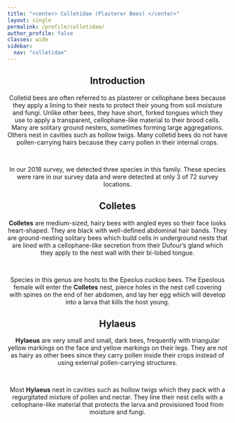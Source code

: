 ```yaml
---
title: "<center> Colletidae (Plasterer Bees) </center>"
layout: single
permalink: /profile/colletidae/
author_profile: false
classes: wide
sidebar:
  nav: "colletidae"
---
```


<center> <h2>Introduction</h2> </center>

<center> Colletid bees are often referred to as plasterer or cellophane bees because they apply a lining to their nests to protect their young from soil moisture and fungi. Unlike other bees, they have short, forked tongues which they use to apply a transparent, cellophane-like material to their brood cells. Many are solitary ground nesters, sometimes forming large aggregations. Others nest in cavities such as hollow twigs. Many colletid bees do not have pollen-carrying hairs because they carry pollen in their internal crops. </center>

&nbsp;

<center> In our 2018 survey, we detected three species in this family. These species were rare in our survey data and were detected at only 3 of 72 survey locations. </center>

<center> <h2>Colletes</h2> </center>

<center> <b>Colletes</b> are medium-sized, hairy bees with angled eyes so their face looks heart-shaped. They are black with well-defined abdominal hair bands. They are ground-nesting solitary bees which build cells in underground nests that are lined with a cellophane-like secretion from their Dufour’s gland which they apply to the nest wall with their bi-lobed tongue. </center>

&nbsp;

<center> Species in this genus are hosts to the Epeolus cuckoo bees.  The Epeolous female will enter the <b>Colletes</b> nest, pierce holes in the nest cell covering with spines on the end of her abdomen, and lay her egg which will develop into a larva that kills the host young. </center>

<center> <h2>Hylaeus</h2> </center>

<center> <b>Hylaeus</b> are very small and small, dark bees, frequently with triangular yellow markings on the face and yellow markings on their legs. They are not as hairy as other bees since they carry pollen inside their crops instead of using external pollen-carrying structures. </center>

&nbsp;

<center> Most <b>Hylaeus</b> nest in cavities such as hollow twigs which they pack with a regurgitated mixture of pollen and nectar. They line their nest cells with a cellophane-like material that protects the larva and provisioned food from moisture and fungi.  </center>